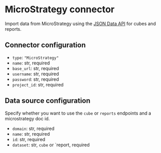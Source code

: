 # MicroStrategy connector

Import data from MicroStrategy using the [JSON Data API](http://bit.ly/2HCzf04) for cubes and
    reports.

## Connector configuration

* `type`: `"MicroStrategy"`
* `name`: str, required
* `base_url`: str, required
* `username`: str, required
* `password`: str, required
* `project_id`: str, required


## Data source configuration

Specify whether you want to use the `cube` or `reports` endpoints and a microstrategy doc id.

* `domain`: str, required
* `name`: str, required
* `id`: str, required
* `dataset`: str, `cube` or `report, required
